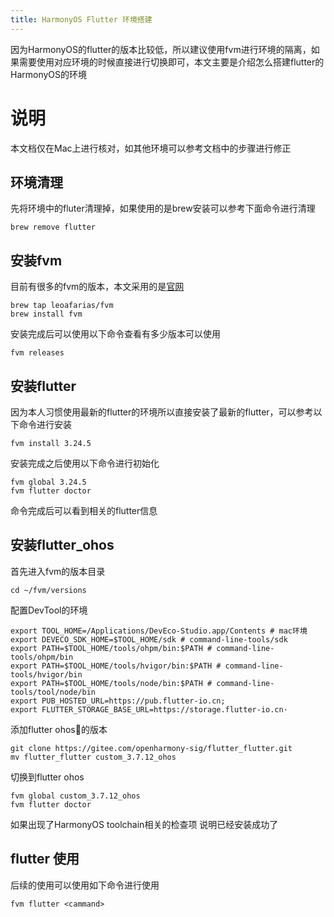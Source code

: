 ```yaml
---
title: HarmonyOS Flutter 环境搭建
---
```


因为HarmonyOS的flutter的版本比较低，所以建议使用fvm进行环境的隔离，如果需要使用对应环境的时候直接进行切换即可，本文主要是介绍怎么搭建flutter的HarmonyOS的环境

# 说明
本文档仅在Mac上进行核对，如其他环境可以参考文档中的步骤进行修正

## 环境清理
先将环境中的fluter清理掉，如果使用的是brew安装可以参考下面命令进行清理
```shell
brew remove flutter
```

## 安装fvm
目前有很多的fvm的版本，本文采用的是[官网](https://fvm.app)
```shell
brew tap leoafarias/fvm
brew install fvm
```
安装完成后可以使用以下命令查看有多少版本可以使用
```shell
fvm releases
```

## 安装flutter
因为本人习惯使用最新的flutter的环境所以直接安装了最新的flutter，可以参考以下命令进行安装
```shell
fvm install 3.24.5
```
安装完成之后使用以下命令进行初始化
```shell
fvm global 3.24.5
fvm flutter doctor
```
命令完成后可以看到相关的flutter信息

## 安装flutter_ohos

首先进入fvm的版本目录
```shell
cd ~/fvm/versions
```

配置DevTool的环境
```shell
export TOOL_HOME=/Applications/DevEco-Studio.app/Contents # mac环境
export DEVECO_SDK_HOME=$TOOL_HOME/sdk # command-line-tools/sdk
export PATH=$TOOL_HOME/tools/ohpm/bin:$PATH # command-line-tools/ohpm/bin
export PATH=$TOOL_HOME/tools/hvigor/bin:$PATH # command-line-tools/hvigor/bin
export PATH=$TOOL_HOME/tools/node/bin:$PATH # command-line-tools/tool/node/bin
export PUB_HOSTED_URL=https://pub.flutter-io.cn;
export FLUTTER_STORAGE_BASE_URL=https://storage.flutter-io.cn·
```
添加flutter ohos的版本
```shell
git clone https://gitee.com/openharmony-sig/flutter_flutter.git
mv flutter_flutter custom_3.7.12_ohos
```
切换到flutter ohos
```shell
fvm global custom_3.7.12_ohos
fvm flutter doctor
```
如果出现了HarmonyOS toolchain相关的检查项 说明已经安装成功了

## flutter 使用
后续的使用可以使用如下命令进行使用
```shell
fvm flutter <cammand>
```

